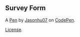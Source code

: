 Survey Form
-----------


A [Pen](https://codepen.io/jasonhu07/pen/gOxXWbM) by [Jasonhu07](https://codepen.io/jasonhu07) on [CodePen](https://codepen.io).

[License](https://codepen.io/jasonhu07/pen/gOxXWbM/license).